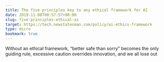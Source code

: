 ```yaml
---
title: The five principles key to any ethical framework for AI
date: 2019-11-08T08:57:57+00:00
slug: five-principles-ethical-ai
target: https://tech.newstatesman.com/policy/ai-ethics-framework
type: micro
bookmark: true
---
```

Without an ethical framework, “better safe than sorry” becomes the only guiding rule, excessive caution overrides innovation, and we all lose out